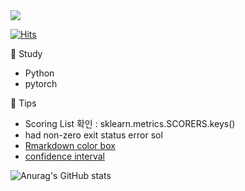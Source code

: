 <img src="https://capsule-render.vercel.app/api?type=wave&color=auto&height=200&section=header&text=Hi%20there!&fontSize=90"/>
 
[![Hits](https://hits.seeyoufarm.com/api/count/incr/badge.svg?url=https%3A%2F%2Fgithub.com%2Fpinkocto&count_bg=%23DF00AA&title_bg=%23555555&icon=github.svg&icon_color=%23E7E7E7&title=hits&edge_flat=false)](https://hits.seeyoufarm.com)           
     
  
  
🌻 Study <br>
- Python
- pytorch 

🔅 Tips <br>
- Scoring List 확인 : sklearn.metrics.SCORERS.keys()  
- had non-zero exit status error sol 
- [Rmarkdown color box](https://stackoverflow.com/questions/25654845/how-can-i-create-a-text-box-for-a-note-in-markdown) <br>
- [confidence interval](https://rfriend.tistory.com/114) 

![Anurag's GitHub stats](https://github-readme-stats.vercel.app/api?username=pinkocto&show_icons=true&theme=radical)  

 
